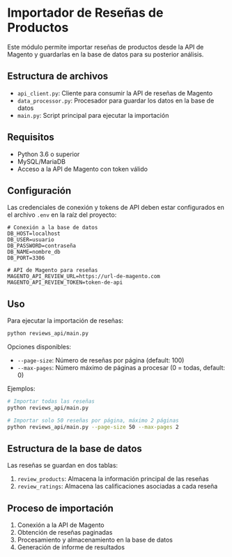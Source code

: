 # Importador de Reseñas de Productos

Este módulo permite importar reseñas de productos desde la API de Magento y guardarlas en la base de datos para su posterior análisis.

## Estructura de archivos

- `api_client.py`: Cliente para consumir la API de reseñas de Magento
- `data_processor.py`: Procesador para guardar los datos en la base de datos
- `main.py`: Script principal para ejecutar la importación

## Requisitos

- Python 3.6 o superior
- MySQL/MariaDB
- Acceso a la API de Magento con token válido

## Configuración

Las credenciales de conexión y tokens de API deben estar configurados en el archivo `.env` en la raíz del proyecto:

```
# Conexión a la base de datos
DB_HOST=localhost
DB_USER=usuario
DB_PASSWORD=contraseña
DB_NAME=nombre_db
DB_PORT=3306

# API de Magento para reseñas
MAGENTO_API_REVIEW_URL=https://url-de-magento.com
MAGENTO_API_REVIEW_TOKEN=token-de-api
```

## Uso

Para ejecutar la importación de reseñas:

```bash
python reviews_api/main.py
```

Opciones disponibles:

- `--page-size`: Número de reseñas por página (default: 100)
- `--max-pages`: Número máximo de páginas a procesar (0 = todas, default: 0)

Ejemplos:

```bash
# Importar todas las reseñas
python reviews_api/main.py

# Importar solo 50 reseñas por página, máximo 2 páginas
python reviews_api/main.py --page-size 50 --max-pages 2
```

## Estructura de la base de datos

Las reseñas se guardan en dos tablas:

1. `review_products`: Almacena la información principal de las reseñas
2. `review_ratings`: Almacena las calificaciones asociadas a cada reseña

## Proceso de importación

1. Conexión a la API de Magento
2. Obtención de reseñas paginadas
3. Procesamiento y almacenamiento en la base de datos
4. Generación de informe de resultados 